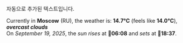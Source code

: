 
자동으로 추가된 텍스트입니다.

<!--START_SECTION:weather:moscow-->
Currently in **Moscow** (RU), the weather is: **14.7°C** (feels like **14.0°C**), ***overcast clouds***<br/>
On *September 19, 2025*, the *sun rises* at 🌅**06:08** and *sets* at 🌇**18:37**.
<!--END_SECTION:weather-->
